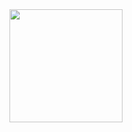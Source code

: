 <div align="center">
<img src="https://media.giphy.com/media/coxQHKASG60HrHtvkt/giphy.gif" alt="" width="200" height="">
</div>

